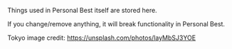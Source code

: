 Things used in Personal Best itself are stored here.

If you change/remove anything, it will break functionality in Personal Best.

Tokyo image credit: https://unsplash.com/photos/layMbSJ3YOE